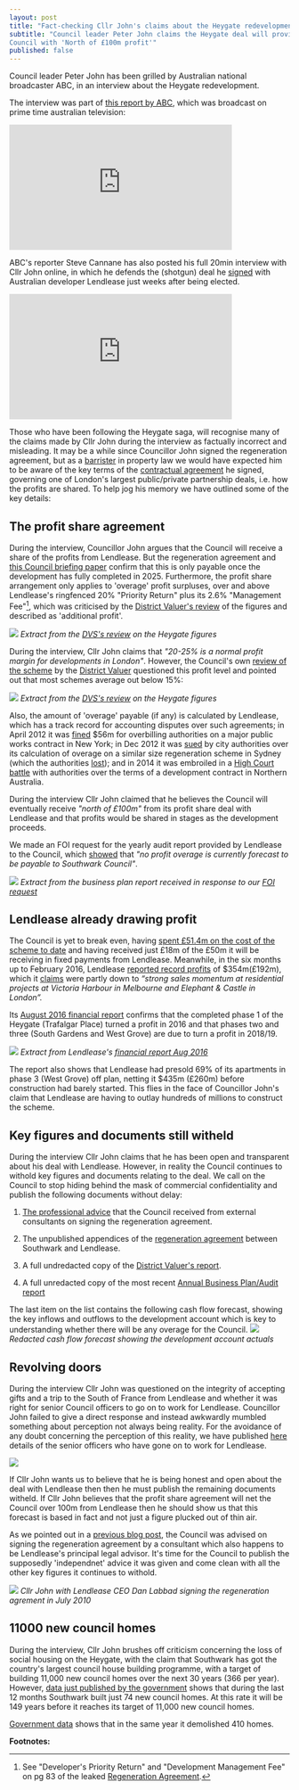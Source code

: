 ```yaml
---
layout: post
title: "Fact-checking Cllr John's claims about the Heygate redevelopment"
subtitle: "Council leader Peter John claims the Heygate deal will provide the 
Council with 'North of £100m profit'"
published: false
---
```

Council leader Peter John has been grilled by Australian national broadcaster 
ABC, in an interview about the Heygate redevelopment.

The interview was part of [this report by 
ABC](http://www.abc.net.au/news/2016-11-11/homes-for-profit-not-people./8019560), 
which was broadcast on prime time australian television:

<iframe width="400" height="225" 
src="https://www.youtube.com/embed/3ZrDvxOAV5A" align="center" frameborder="0" 
allowfullscreen></iframe>

ABC's reporter Steve Cannane has also posted his full 20min interview with Cllr John online, in which he defends the (shotgun) deal he [signed](http://www.london-se1.co.uk/news/view/4712) with Australian developer Lendlease just weeks after being elected.

<iframe width="400" height="225" 
src="https://www.youtube.com/embed/gq_QpqIArGg" align="center" frameborder="0" 
allowfullscreen></iframe>

Those who have been following the Heygate saga, will recognise many of the claims made by Cllr John during the interview as factually incorrect and misleading. It may be a while since Councillor John signed the regeneration agreement, but as a [barrister](http://fivepaper.com/profiles/peter-john/) in property law we would have expected him to be aware of the key terms of the [contractual agreement](https://southwarknotes.files.wordpress.com/2013/02/ra.pdf) he signed, governing one of London's largest public/private partnership deals, i.e. how the profits are shared.
To help jog his memory we have outlined some of the key details:


## The profit share agreement
During the interview, Councillor John argues that the Council will receive a share of the profits from Lendlease. But the regeneration agreement and [this Council briefing paper](/img/heygate_disposal_briefing.pdf) confirm that this is only payable once the development has fully completed in 2025. Furthermore, the profit share arrangement only applies to 'overage' profit surpluses, over and above Lendlease's ringfenced 20% "Priority Return" plus its 2.6% "Management Fee"[^1], which was criticised by the [District Valuer's review](http://crappistmartin.github.io/images/DVSreport_HeygateOutline.pdf) of the figures and described as 'additional profit'.

![](/img/DVSreport_managementfee.png)
*Extract from the [DVS's review](http://crappistmartin.github.io/images/DVSreport_HeygateOutline.pdf) on the Heygate figures*

During the interview, Cllr John claims that _"20-25% is a normal profit margin for developments in London"_. However, the Council's own [review of the scheme](http://crappistmartin.github.io/images/DVSreport_HeygateOutline.pdf) by the [District Valuer](https://www.gov.uk/government/organisations/district-valuer-services-dvs/about) questioned this profit level and pointed out that most schemes average out below 15%:

![](/img/DVSacceptablereturn.png)
*Extract from the [DVS's review](http://crappistmartin.github.io/images/DVSreport_HeygateOutline.pdf) on the Heygate figures*

Also, the amount of 'overage' payable (if any) is calculated by Lendlease, which has a track record for accounting disputes over such agreements; in April 2012 it was [fined](http://www.nytimes.com/2012/04/25/nyregion/lend-lease-expected-to-admit-to-fraud-scheme.html) $56m for overbilling authorities on a major public works contract in New York; in Dec 2012 it was [sued](http://www.smh.com.au/nsw/valuation-dispute-poses-threat-to-1b-return-from-barangaroo-20121206-2ay9e.html) by city authorities over its calculation of overage on a similar size regeneration scheme in Sydney (which the authorities [lost](http://www.smh.com.au/nsw/barangaroo-public-works-in-doubt-after-government-loses-court-battle-with-lend-lease-20140821-106lke.html)); and in 2014 it was embroiled in a [High Court battle](http://www.pitcher.com.au/news/lend-lease-decision-impact-property-development-arrangements) with authorities over the terms of a development contract in Northern Australia.

During the interview Cllr John claimed that he believes the Council will eventually receive _"north of £100m"_ from its profit share deal with Lendlease and that profits would be shared in stages as the development proceeds.

We made an FOI request for the yearly audit report provided by Lendlease to the Council, which [showed](http://35percent.org/2016-05-11-no-profit-share-the-true-value-of-the-heygate-regeneration/) that _"no profit overage is currently forecast to be payable to Southwark Council"_.

![](http://35percent.org/img/ElephantParkBusinessPlanFeb2016.png)
*Extract from the business plan report received in response to our [FOI request](https://www.whatdotheyknow.com/request/heygate_estate_regeneration_annu)*


## Lendlease already drawing profit
The Council is yet to break even, having [spent £51.4m on the cost of the scheme to date](http://35percent.org/heygate-regeneration-faq/#decant-costs) and having received just £18m of the £50m it will be receiving in fixed payments from Lendlease. Meanwhile, in the six months up to February 2016, Lendlease [reported record profits](http://www.afr.com/real-estate/commercial/lendlease-firsthalf-net-profit-rises-121pc-to-354-million-20160216-gmvxux) of $354m(£192m), which it [claims](http://www.smh.com.au/business/property/lendlease-reports-a-3538-million-profit-20160216-gmvo2z.html) were partly down to _“strong sales momentum at residential projects at Victoria Harbour in Melbourne and Elephant & Castle in London”._

Its [August 2016 financial report](/img/LLfinancialreport_aug2016.pdf) confirms that the completed phase 1 of the Heygate (Trafalgar Place) turned a profit in 2016 and that phases two and three (South Gardens and West Grove) are due to turn a profit in 2018/19.

![](/img/llprofitprofile.png)
*Extract from Lendlease's [financial report Aug 2016](/img/LLfinancialreport_aug2016.pdf)*

The report also shows that Lendlease had presold 69% of its apartments in phase 3 (West Grove) off plan, netting it $435m (£260m) before construction had barely started. This flies in the face of Councillor John's claim that Lendlease are having to outlay hundreds of millions to construct the scheme.


## Key figures and documents still witheld
During the interview Cllr John claims that he has been open and transparent about his deal with Lendlease. However, in reality the Council continues to withold key figures and documents relating to the deal. We call on the Council to stop hiding behind the mask of commercial confidentiality and publish the following documents without delay:

1. [The professional advice](https://www.whatdotheyknow.com/request/financial_advice_on_signing_rege) that the Council received from external consultants on signing the regeneration agreement.

2. The unpublished appendices of the [regeneration agreement](https://southwarknotes.files.wordpress.com/2013/02/ra.pdf) between Southwark and Lendlease.

3. A full undredacted copy of the [District Valuer's report](http://crappistmartin.github.io/images/DVSreport_HeygateOutline.pdf).

4. A full unredacted copy of the most recent [Annual Business Plan/Audit report](https://www.whatdotheyknow.com/request/heygate_estate_regeneration_annu)

The last item on the list contains the following cash flow forecast, showing the key inflows and outflows to the development account which is key to understanding whether there will be any overage for the Council.
![](/img/RAcashflowforecast.png)
*Redacted cash flow forecast showing the development account actuals*

## Revolving doors
During the interview Cllr John was questioned on the integrity of accepting gifts and a trip to the South of France from Lendlease and whether it was right for senior Council officers to go on to work for Lendlease. Councillor John failed to give a direct response and instead awkwardly mumbled something about perception not always being reality. For the avoidance of any doubt concerning the perception of this reality, we have published [here](http://35percent.org/revolving-doors/) details of the senior officers who have gone on to work for Lendlease. 

![](http://farm9.staticflickr.com/8244/8637497136_d25afc426a.jpg)


If Cllr John wants us to believe that he is being honest and open about the deal with Lendlease then then he must publish the remaining documents witheld. If Cllr John believes that the profit share agreement will net the Council over 100m from Lendlease then he should show us that this forecast is based in fact and not just a figure plucked out of thin air.

As we pointed out in a [previous blog post](http://35percent.org/2016-05-11-no-profit-share-the-true-value-of-the-heygate-regeneration/#advised-by-experts), the Council was advised on signing the regeneration agreement by a consultant which also happens to be Lendlease's principal legal advisor. It's time for the Council to publish the supposedly 'independnet' advice it was given and come clean with all the other key figures it continues to withold.
  
![](http://www.london-se1.co.uk/news/imageuploads/1280161383_62.49.27.213.jpg)
*Cllr John with Lendlease CEO Dan Labbad signing the regeneration agrement in July 2010*

## 11000 new council homes
During the interview, Cllr John brushes off criticism concerning the loss of social housing on the Heygate, with the claim that Southwark has got the country's largest council house building programme, with a target of building 11,000 new council homes over the next 30 years (366 per year).  
However, [data just published by the 
government](https://medium.com/@lukewbarratt/fact-checking-hackney-mayor-philip-glanville-on-social-housing-b3ceeeaf53e3#.149mqus0q) shows that during the last 12 months Southwark built just 74 new council homes. At this rate it will be 149 years before it reaches its target of 11,000 new council homes.
  
[Government 
data](https://www.gov.uk/government/uploads/system/uploads/attachment_data/file/568423/LiveTable_123.xls) shows that in the same year it demolished 410 homes. 


__Footnotes:__

[^1]: See "Developer's Priority Return" and "Development Management Fee" on pg 83 of the leaked [Regeneration Agreement](http://southwarknotes.files.wordpress.com/2013/02/ra.pdf).

